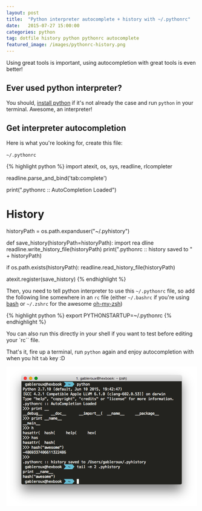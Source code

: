 ```yaml
---
layout: post
title:  "Python interpreter autocomplete + history with ~/.pythonrc"
date:   2015-07-27 15:00:00
categories: python
tag: dotfile history python pythonrc autocomplete
featured_image: /images/pythonrc-history.png
---
```


Using great tools is important, using autocompletion with great tools is even better!

<!-- more -->

## Ever used python interpreter?

You should, [install python][install-python] if it's not already the case and run `python` in your terminal. Awesome, an interpreter!

## Get interpreter autocompletion

Here is what you're looking for, create this file:

`~/.pythonrc`

{% highlight python %}
import atexit, os, sys, readline, rlcompleter

readline.parse_and_bind('tab:complete')

print(".pythonrc :: AutoCompletion Loaded")

# History
historyPath = os.path.expanduser("~/.pyhistory")


def save_history(historyPath=historyPath):
    import rea dline
    readline.write_history_file(historyPath)
    print(".pythonrc :: history saved to " + historyPath)

if os.path.exists(historyPath):
    readline.read_history_file(historyPath)

atexit.register(save_history)
{% endhighlight %}

Then, you need to tell python interpreter to use this `~/.pythonrc` file, so add the following line somewhere in an `rc` file (either `~/.bashrc` if you're using [bash][bash] or `~/.zshrc` for the awesome [oh-my-zsh][oh-my-zsh])

{% highlight python %}
export PYTHONSTARTUP=~/.pythonrc
{% endhighlight %}

You can also run this directly in your shell if you want to test before editing your `rc`` file.

That's it, fire up a terminal, run `python` again and enjoy autocompletion with when you hit `tab` key :D

![pythonrc terminal example](/images/python-interpreter-autocompletion.png)

[install-python]: https://www.python.org/downloads/
[bash]: https://fr.wikipedia.org/wiki/Bourne-Again_shell
[oh-my-zsh]: https://github.com/robbyrussell/oh-my-zsh